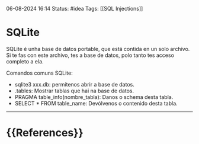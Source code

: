06-08-2024 16:14
Status: #idea
Tags: [[SQL Injections]]

# SQLite

SQLite é unha base de datos portable, que está contida en un solo archivo. Si te fas con este archivo, tes a base de datos, polo tanto tes acceso completo a ela.

Comandos comuns SQLite:
- sqlite3 xxx.db: permítenos abrir a base de datos.
- .tables: Mostrar tablas que hai na base de datos.
- PRAGMA table_info(nombre_tabla): Danos o schema desta tabla.
- SELECT * FROM table_name: Devólvenos o contenido desta tabla.






---
# {{References}}